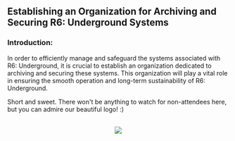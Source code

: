 ## Establishing an Organization for Archiving and Securing R6: Underground Systems

### Introduction:
In order to efficiently manage and safeguard the systems associated with R6: Underground, it is crucial to establish an organization dedicated to archiving and securing these systems. This organization will play a vital role in ensuring the smooth operation and long-term sustainability of R6: Underground.

Short and sweet. There won't be anything to watch for non-attendees here, but you can admire our beautiful logo! :)
<br><br>


<a href="https://dsc.gg/r6underground">
  <p align="center">
    <img src="https://cdn.discordapp.com/attachments/1108203245731582115/1108273737213685770/r6_underground.png" />
  </p>
</a>
